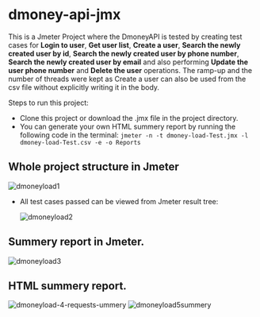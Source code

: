 # dmoney-api-jmx

<p>This is a Jmeter Project where the DmoneyAPI is tested by creating test cases for <b>Login to user</b>, <b>Get user list</b>, <b>Create a user</b>, <b>Search the newly created user by id</b>, <b>Search the newly created user by phone number</b>, <b>Search the newly created user by email</b>
and also performing <b>Update the user phone number</b> and <b>Delete the user</b> operations. The ramp-up and the number of threads were kept as Create a user can also be used from the csv file without explicitly writing it in the body.</p>

Steps to run this project:

  - Clone this project or download the .jmx file in the project directory.
  - You can generate your own HTML summery report by running the following code in the terminal:
   ``` jmeter -n -t dmoney-load-Test.jmx -l dmoney-load-Test.csv -e -o Reports ```
   
## Whole project structure in Jmeter
   ![dmoneyload1](https://user-images.githubusercontent.com/93023509/194761666-9aa8bbb6-8852-4f90-8a16-66f25da0aab2.PNG)
 - All test cases passed can be viewed from Jmeter result tree:
    
    ![dmoneyload2](https://user-images.githubusercontent.com/93023509/194761747-5f7df269-860f-4548-8a71-e9383580fe33.PNG)

## Summery report in Jmeter.
![dmoneyload3](https://user-images.githubusercontent.com/93023509/194761792-8baffe92-83f6-4f8f-873c-c201d4ebaba1.PNG)

## HTML summery report.

![dmoneyload-4-requests-ummery](https://user-images.githubusercontent.com/93023509/194761844-fe8459bd-aaa1-44a5-be1a-4f6c556b18a4.PNG)
![dmoneyload5summery](https://user-images.githubusercontent.com/93023509/194761859-8a614253-9bf3-4126-b834-1ed2f75cdcfb.PNG)
